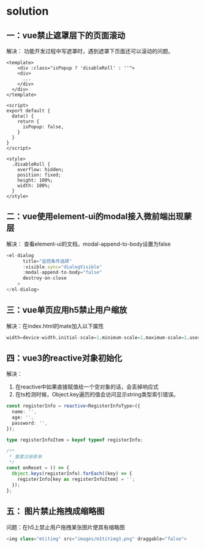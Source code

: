 # solution

## 一：vue禁止遮罩层下的页面滚动

解决： 功能开发过程中写遮罩时，遇到遮罩下页面还可以滚动的问题。

```vue
<template>
	<div :class="isPopup ? 'disableRoll' : ''">
    <div>
      ...
    </div>
  </div>
</template>

<script>
export default {
  data() {
    return {
      isPopup: false,
    }
  }
}
</script>

<style>
  .disableRoll {
    overflow: hidden;
    position: fixed;
    height: 100%;
    width: 100%;
  }
</style>
```

## 二：vue使用element-ui的modal接入微前端出现蒙层

解决： 查看element-ui的文档，modal-append-to-body设置为false

```js
<el-dialog
      title="监控条件选择"
      :visible.sync="dialogVisible"
      :modal-append-to-body="false"
      destroy-on-close
    >
</el-dialog>
```

## 三：vue单页应用h5禁止用户缩放

解决：在index.html的mate加入以下属性

```js
width=device-width,initial-scale=1,minimum-scale=1,maximum-scale=1,user-scalable=0
```

## 四：vue3的reactive对象初始化

解决：
1. 在reactive中如果直接赋值给一个空对象的话，会丢掉响应式
2. 在ts检测时候，Object.key遍历的值会访问显示string类型索引错误。

```typescript
const registerInfo = reactive<RegisterInfoType>({
  name: '',
  age: '',
  password: '',
});

type registerInfoItem = keyof typeof registerInfo;

/**
 * 重置注册表单
 */
const onReset = () => {
  Object.keys(registerInfo).forEach((key) => {
    registerInfo[key as registerInfoItem] = '';
  });
};
```


## 五： 图片禁止拖拽成缩略图

问题：在h5上禁止用户拖拽某张图片使其有缩略图

```js
<img class="mtitimg" src="images/m1titimg3.png" draggable="false">
```